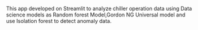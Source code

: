 This app developed on Streamlit to analyze chiller operation data using Data science models as Random forest Model,Gordon NG Universal model and use Isolation forest to detect anomaly data.

